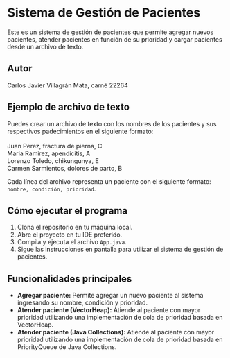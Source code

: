 # Sistema de Gestión de Pacientes

Este es un sistema de gestión de pacientes que permite agregar nuevos pacientes, atender pacientes en función de su prioridad y cargar pacientes desde un archivo de texto.

## Autor
Carlos Javier Villagrán Mata, carné 22264

## Ejemplo de archivo de texto

Puedes crear un archivo de texto con los nombres de los pacientes y sus respectivos padecimientos en el siguiente formato:<br>
<br>
Juan Perez, fractura de pierna, C<br>
Maria Ramirez, apendicitis, A<br>
Lorenzo Toledo, chikungunya, E<br>
Carmen Sarmientos, dolores de parto, B<br>


Cada línea del archivo representa un paciente con el siguiente formato: `nombre, condición, prioridad`.

## Cómo ejecutar el programa

1. Clona el repositorio en tu máquina local.
2. Abre el proyecto en tu IDE preferido.
3. Compila y ejecuta el archivo `App.java`.
4. Sigue las instrucciones en pantalla para utilizar el sistema de gestión de pacientes.

## Funcionalidades principales

- **Agregar paciente:** Permite agregar un nuevo paciente al sistema ingresando su nombre, condición y prioridad.
- **Atender paciente (VectorHeap):** Atiende al paciente con mayor prioridad utilizando una implementación de cola de prioridad basada en VectorHeap.
- **Atender paciente (Java Collections):** Atiende al paciente con mayor prioridad utilizando una implementación de cola de prioridad basada en PriorityQueue de Java Collections.

